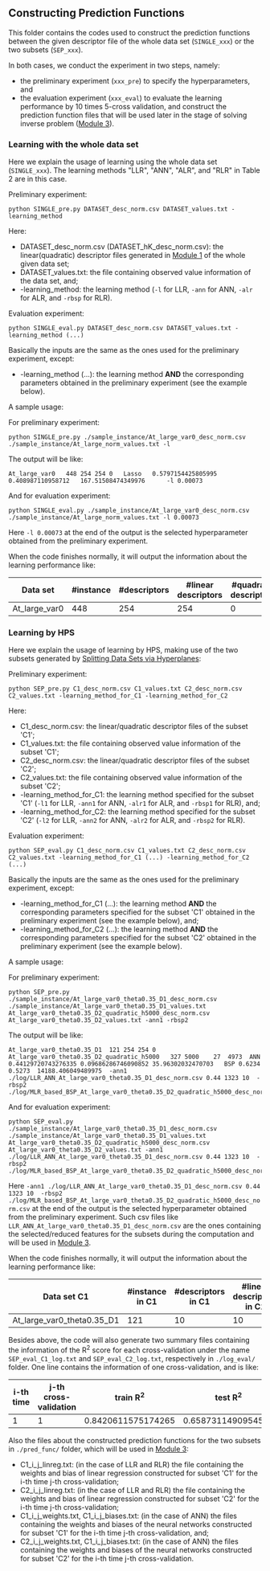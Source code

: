 ## Constructing Prediction Functions

This folder contains the codes used to construct the prediction functions between the given descriptor file of the whole data set (`SINGLE_xxx`) or the two subsets (`SEP_xxx`).

In both cases, we conduct the experiment in two steps, namely:
- the preliminary experiment (`xxx_pre`) to specify the hyperparameters, and
- the evaluation experiment (`xxx_eval`) to evaluate the learning performance by 10 times 5-cross validation, and construct the prediction function files that will be used later in the stage of solving inverse problem ([Module 3](HPS/Module_3)).

### Learning with the whole data set

Here we explain the usage of learning using the whole data set (`SINGLE_xxx`). 
The learning methods "LLR", "ANN", "ALR", and "RLR" in Table 2 are in this case.

Preliminary experiment:

```
python SINGLE_pre.py DATASET_desc_norm.csv DATASET_values.txt -learning_method
```

Here:
- DATASET_desc_norm.csv (DATASET_hK_desc_norm.csv): the linear(quadratic) descriptor files generated in [Module 1](/HPS/Module_1) of the whole given data set;
- DATASET_values.txt: the file containing observed value information of the data set, and;
- -learning_method: the learning method (`-l` for LLR, `-ann` for ANN, `-alr` for ALR, and `-rbsp` for RLR).

Evaluation experiment:

```
python SINGLE_eval.py DATASET_desc_norm.csv DATASET_values.txt -learning_method (...)
```

Basically the inputs are the same as the ones used for the preliminary experiment, except:
- -learning_method (...): the learning method **AND** the corresponding parameters obtained in the preliminary experiment (see the example below).

A sample usage:

For preliminary experiment:

```
python SINGLE_pre.py ./sample_instance/At_large_var0_desc_norm.csv ./sample_instance/At_large_norm_values.txt -l
```

The output will be like:

```
At_large_var0	448	254	254	0	Lasso	0.5797154425805995	0.408987110958712	167.51508474349976		-l 0.00073
```

And for evaluation experiment:

```
python SINGLE_eval.py ./sample_instance/At_large_var0_desc_norm.csv ./sample_instance/At_large_norm_values.txt -l 0.00073
```

Here `-l 0.00073` at the end of the output is the selected hyperparameter obtained from the preliminary experiment.

When the code finishes normally, it will output the information about the learning performance like:

| Data set | \#instance | \#descriptors | \#linear descriptors | \#quadratic descriptors | learning method | median of train R<sup>2</sup> | min of train R<sup>2</sup> | max of train R<sup>2</sup> | median of test R<sup>2</sup> | min of test R<sup>2</sup> | max of test R<sup>2</sup> | running time(sec) |
| --- | --- | --- | --- | --- | --- | --- | --- | --- | --- | --- | --- | --- |
| At_large_var0 | 448 | 254 | 254 | 0 | Lasso | 0.5773279046164392 | 0.5366019574027185 | 0.6211274634517285 | 0.3911713431555095 | 0.038081164737786555 | 0.521242342190777 | 0.16965603828430176 |

### Learning by HPS

Here we explain the usage of learning by HPS, making use of the two subsets generated by [Splitting Data Sets via Hyperplanes](HPS/Module_2/Splitting_Data_Sets_via_Hyperplane):

Preliminary experiment:

```
python SEP_pre.py C1_desc_norm.csv C1_values.txt C2_desc_norm.csv C2_values.txt -learning_method_for_C1 -learning_method_for_C2
```

Here:
- C1_desc_norm.csv: the linear/quadratic descriptor files of the subset 'C1';
- C1_values.txt: the file containing observed value information of the subset 'C1';
- C2_desc_norm.csv: the linear/quadratic descriptor files of the subset 'C2';
- C2_values.txt: the file containing observed value information of the subset 'C2';
- -learning_method_for_C1: the learning method specified for the subset 'C1' (`-l1` for LLR, `-ann1` for ANN, `-alr1` for ALR, and `-rbsp1` for RLR), and;
- -learning_method_for_C2: the learning method specified for the subset 'C2' (`-l2` for LLR, `-ann2` for ANN, `-alr2` for ALR, and `-rbsp2` for RLR).

Evaluation experiment:

```
python SEP_eval.py C1_desc_norm.csv C1_values.txt C2_desc_norm.csv C2_values.txt -learning_method_for_C1 (...) -learning_method_for_C2 (...)
```

Basically the inputs are the same as the ones used for the preliminary experiment, except:
- -learning_method_for_C1 (...): the learning method **AND** the corresponding parameters specified for the subset 'C1' obtained in the preliminary experiment (see the example below), and;
- -learning_method_for_C2 (...): the learning method **AND** the corresponding parameters specified for the subset 'C2' obtained in the preliminary experiment (see the example below).


A sample usage:

For preliminary experiment:

```
python SEP_pre.py ./sample_instance/At_large_var0_theta0.35_D1_desc_norm.csv ./sample_instance/At_large_var0_theta0.35_D1_values.txt At_large_var0_theta0.35_D2_quadratic_h5000_desc_norm.csv At_large_var0_theta0.35_D2_values.txt -ann1 -rbsp2
```

The output will be like:

```
At_large_var0_theta0.35_D1	121	254	254	0  At_large_var0_theta0.35_D2_quadratic_h5000	327	5000	27	4973  ANN	0.44129720743276335	0.09686286746090852	35.96302032470703	BSP	0.6234	0.5273	14188.406049489975	-ann1 ./log/LLR_ANN_At_large_var0_theta0.35_D1_desc_norm.csv 0.44 1323 10  -rbsp2 ./log/MLR_based_BSP_At_large_var0_theta0.35_D2_quadratic_h5000_desc_norm.csv	
```

And for evaluation experiment:

```
python SEP_eval.py ./sample_instance/At_large_var0_theta0.35_D1_desc_norm.csv ./sample_instance/At_large_var0_theta0.35_D1_values.txt At_large_var0_theta0.35_D2_quadratic_h5000_desc_norm.csv At_large_var0_theta0.35_D2_values.txt -ann1 ./log/LLR_ANN_At_large_var0_theta0.35_D1_desc_norm.csv 0.44 1323 10  -rbsp2 ./log/MLR_based_BSP_At_large_var0_theta0.35_D2_quadratic_h5000_desc_norm.csv
```

Here `-ann1 ./log/LLR_ANN_At_large_var0_theta0.35_D1_desc_norm.csv 0.44 1323 10  -rbsp2 ./log/MLR_based_BSP_At_large_var0_theta0.35_D2_quadratic_h5000_desc_norm.csv` at the end of the output is the selected hyperparameter obtained from the preliminary experiment. Such csv files like `LLR_ANN_At_large_var0_theta0.35_D1_desc_norm.csv` are the ones containing the selected/reduced features for the subsets during the computation and will be used in [Module 3](HPS/Module_3).

When the code finishes normally, it will output the information about the learning performance like:

| Data set C1 | \#instance in C1 | \#descriptors in C1 | \#linear descriptors in C1 | \#quadratic descriptors in C1 | Data set C2 | \#instance in C2 | \#descriptors in C2 | \#linear descriptors in C2 | \#quadratic descriptors in C2 | learning method for C1 | median of train R<sup>2</sup> of C1 | min of train R<sup>2</sup> of C1 | max of train R<sup>2</sup> of C1 | median of test R<sup>2</sup> of C1 | min of test R<sup>2</sup> of C1 | max of test R<sup>2</sup> of C1 | running time(sec) for C1 | learning method for C2 | median of train R<sup>2</sup> of C2 | min of train R<sup>2</sup> of C2 | max of train R<sup>2</sup> of C2 | median of test R<sup>2</sup> of C2 | min of test R<sup>2</sup> of C2 | max of test R<sup>2</sup> of C2 | running time(sec) for C2 | ALL | median of train R<sup>2</sup> of HPS | min of train R<sup>2</sup> of HPS | max of train R<sup>2</sup> of HPS | median of test R<sup>2</sup> of HPS | min of test R<sup>2</sup> of HPS | max of test R<sup>2</sup> of HPS |   total running time(sec) |
| --- | --- | --- | --- | --- | --- | --- | --- | --- | --- | --- | --- | --- | --- | --- | --- | --- | --- | --- | --- | --- | --- | --- | --- | --- | --- | --- | --- | --- | --- | --- | --- | --- | --- |
| At_large_var0_theta0.35_D1 | 121 | 10 | 10 |  0 | At_large_var0_theta0.35_D2_quadratic_h5000 | 327 | 39 | 0 | 39 |  ANN | 0.44080679140495954 | 0.27623698613933056 | 0.44557922028326724 | 0.1256260280176708 | -3.154369174844743 | 0.5088258925224387 | 5.402069807052612 | BSP | 0.6185826861886786 | 0.5760320283426084 | 0.6915885578335911 | 0.5322920228884651 | -0.04772080841685944 | 0.6615550826567639 | 0.06558966636657715 | ALL | 0.8199587937517928 | 0.7988590479498323 | 0.8522449855216254 | 0.7647687447715765 | 0.5806001953070816 | 0.8508567427925742 | 5.4676594734191895 | 

Besides above, the code will also generate two summary files containing the information of the R<sup>2</sup> score for each cross-validation under the name `SEP_eval_C1_log.txt` and `SEP_eval_C2_log.txt`, respectively in `./log_eval/` folder. One line contains the information of one cross-validation, and is like:

| i-th time | j-th cross-validation | train R<sup>2</sup> | test R<sup>2</sup> | running time(sec) | train R<sup>2</sup> for only C1 or C2 | test R<sup>2</sup> for only C1 or C2 | 
| --- | --- | --- | --- | --- | --- | --- |
| 1 | 1 | 0.8420611575174265 | 0.6587311490954544 | 0.08189535140991211 | 0.6532945133522152 | 0.38561774355971723|

Also the files about the constructed prediction functions for the two subsets in `./pred_func/` folder, which will be used in [Module 3](HPS/Module_3):
- C1_i_j_linreg.txt: (in the case of LLR and RLR) the file containing the weights and bias of linear regression constructed for subset 'C1' for the i-th time j-th cross-validation;
- C2_i_j_linreg.txt: (in the case of LLR and RLR) the file containing the weights and bias of linear regression constructed for subset 'C2' for the i-th time j-th cross-validation;
- C1_i_j_weights.txt, C1_i_j_biases.txt: (in the case of ANN) the files containing the weights and biases of the neural networks constructed for subset 'C1' for the i-th time j-th cross-validation, and;
- C2_i_j_weights.txt, C1_i_j_biases.txt: (in the case of ANN) the files containing the weights and biases of the neural networks constructed for subset 'C2' for the i-th time j-th cross-validation.





